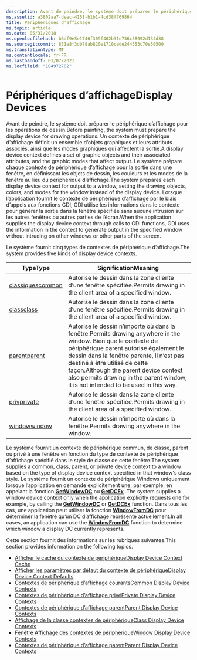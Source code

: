 ```yaml
---
description: Avant de peindre, le système doit préparer le périphérique d’affichage pour les opérations de dessin.
ms.assetid: a3802aa7-deec-4151-b1b1-4cd38f769864
title: Périphériques d’affichage
ms.topic: article
ms.date: 05/31/2018
ms.openlocfilehash: b6df9e5e1746f309f402b31e736c58092d134d38
ms.sourcegitcommit: 831e8f3db78ab820e1710cede244553c70e50500
ms.translationtype: MT
ms.contentlocale: fr-FR
ms.lasthandoff: 01/07/2021
ms.locfileid: "104972702"
---
```

# <a name="display-devices"></a><span data-ttu-id="e8c3f-103">Périphériques d’affichage</span><span class="sxs-lookup"><span data-stu-id="e8c3f-103">Display Devices</span></span>

<span data-ttu-id="e8c3f-104">Avant de peindre, le système doit préparer le périphérique d’affichage pour les opérations de dessin.</span><span class="sxs-lookup"><span data-stu-id="e8c3f-104">Before painting, the system must prepare the display device for drawing operations.</span></span> <span data-ttu-id="e8c3f-105">Un contexte de périphérique d’affichage définit un ensemble d’objets graphiques et leurs attributs associés, ainsi que les modes graphiques qui affectent la sortie.</span><span class="sxs-lookup"><span data-stu-id="e8c3f-105">A display device context defines a set of graphic objects and their associated attributes, and the graphic modes that affect output.</span></span> <span data-ttu-id="e8c3f-106">Le système prépare chaque contexte de périphérique d’affichage pour la sortie dans une fenêtre, en définissant les objets de dessin, les couleurs et les modes de la fenêtre au lieu du périphérique d’affichage.</span><span class="sxs-lookup"><span data-stu-id="e8c3f-106">The system prepares each display device context for output to a window, setting the drawing objects, colors, and modes for the window instead of the display device.</span></span> <span data-ttu-id="e8c3f-107">Lorsque l’application fournit le contexte de périphérique d’affichage par le biais d’appels aux fonctions GDI, GDI utilise les informations dans le contexte pour générer la sortie dans la fenêtre spécifiée sans aucune intrusion sur les autres fenêtres ou autres parties de l’écran.</span><span class="sxs-lookup"><span data-stu-id="e8c3f-107">When the application supplies the display device context through calls to GDI functions, GDI uses the information in the context to generate output in the specified window without intruding on other windows or other parts of the screen.</span></span>

<span data-ttu-id="e8c3f-108">Le système fournit cinq types de contextes de périphérique d’affichage.</span><span class="sxs-lookup"><span data-stu-id="e8c3f-108">The system provides five kinds of display device contexts.</span></span>



| <span data-ttu-id="e8c3f-109">Type</span><span class="sxs-lookup"><span data-stu-id="e8c3f-109">Type</span></span>                                           | <span data-ttu-id="e8c3f-110">Signification</span><span class="sxs-lookup"><span data-stu-id="e8c3f-110">Meaning</span></span>                                                                                                                                                          |
|------------------------------------------------|------------------------------------------------------------------------------------------------------------------------------------------------------------------|
| [<span data-ttu-id="e8c3f-111">classiques</span><span class="sxs-lookup"><span data-stu-id="e8c3f-111">common</span></span>](common-display-device-contexts.md)   | <span data-ttu-id="e8c3f-112">Autorise le dessin dans la zone cliente d’une fenêtre spécifiée.</span><span class="sxs-lookup"><span data-stu-id="e8c3f-112">Permits drawing in the client area of a specified window.</span></span>                                                                                                        |
| [<span data-ttu-id="e8c3f-113">class</span><span class="sxs-lookup"><span data-stu-id="e8c3f-113">class</span></span>](class-display-device-contexts.md)     | <span data-ttu-id="e8c3f-114">Autorise le dessin dans la zone cliente d’une fenêtre spécifiée.</span><span class="sxs-lookup"><span data-stu-id="e8c3f-114">Permits drawing in the client area of a specified window.</span></span>                                                                                                        |
| [<span data-ttu-id="e8c3f-115">parent</span><span class="sxs-lookup"><span data-stu-id="e8c3f-115">parent</span></span>](parent-display-device-contexts.md)   | <span data-ttu-id="e8c3f-116">Autorise le dessin n’importe où dans la fenêtre.</span><span class="sxs-lookup"><span data-stu-id="e8c3f-116">Permits drawing anywhere in the window.</span></span> <span data-ttu-id="e8c3f-117">Bien que le contexte de périphérique parent autorise également le dessin dans la fenêtre parente, il n’est pas destiné à être utilisé de cette façon.</span><span class="sxs-lookup"><span data-stu-id="e8c3f-117">Although the parent device context also permits drawing in the parent window, it is not intended to be used in this way.</span></span> |
| [<span data-ttu-id="e8c3f-118">priv</span><span class="sxs-lookup"><span data-stu-id="e8c3f-118">private</span></span>](private-display-device-contexts.md) | <span data-ttu-id="e8c3f-119">Autorise le dessin dans la zone cliente d’une fenêtre spécifiée.</span><span class="sxs-lookup"><span data-stu-id="e8c3f-119">Permits drawing in the client area of a specified window.</span></span>                                                                                                        |
| [<span data-ttu-id="e8c3f-120">window</span><span class="sxs-lookup"><span data-stu-id="e8c3f-120">window</span></span>](window-display-device-contexts.md)   | <span data-ttu-id="e8c3f-121">Autorise le dessin n’importe où dans la fenêtre.</span><span class="sxs-lookup"><span data-stu-id="e8c3f-121">Permits drawing anywhere in the window.</span></span>                                                                                                                          |



 

<span data-ttu-id="e8c3f-122">Le système fournit un contexte de périphérique commun, de classe, parent ou privé à une fenêtre en fonction du type de contexte de périphérique d’affichage spécifié dans le style de classe de cette fenêtre.</span><span class="sxs-lookup"><span data-stu-id="e8c3f-122">The system supplies a common, class, parent, or private device context to a window based on the type of display device context specified in that window's class style.</span></span> <span data-ttu-id="e8c3f-123">Le système fournit un contexte de périphérique Windows uniquement lorsque l’application en demande explicitement une, par exemple, en appelant la fonction [**GetWindowDC**](/windows/desktop/api/Winuser/nf-winuser-getwindowdc) ou [**GetDCEx**](/windows/desktop/api/Winuser/nf-winuser-getdcex) .</span><span class="sxs-lookup"><span data-stu-id="e8c3f-123">The system supplies a window device context only when the application explicitly requests one for example, by calling the [**GetWindowDC**](/windows/desktop/api/Winuser/nf-winuser-getwindowdc) or [**GetDCEx**](/windows/desktop/api/Winuser/nf-winuser-getdcex) function.</span></span> <span data-ttu-id="e8c3f-124">Dans tous les cas, une application peut utiliser la fonction [**WindowFromDC**](/windows/desktop/api/Winuser/nf-winuser-windowfromdc) pour déterminer la fenêtre qu’un DC d’affichage représente actuellement.</span><span class="sxs-lookup"><span data-stu-id="e8c3f-124">In all cases, an application can use the [**WindowFromDC**](/windows/desktop/api/Winuser/nf-winuser-windowfromdc) function to determine which window a display DC currently represents.</span></span>

<span data-ttu-id="e8c3f-125">Cette section fournit des informations sur les rubriques suivantes.</span><span class="sxs-lookup"><span data-stu-id="e8c3f-125">This section provides information on the following topics.</span></span>

-   [<span data-ttu-id="e8c3f-126">Afficher le cache du contexte de périphérique</span><span class="sxs-lookup"><span data-stu-id="e8c3f-126">Display Device Context Cache</span></span>](display-device-context-cache.md)
-   [<span data-ttu-id="e8c3f-127">Afficher les paramètres par défaut du contexte de périphérique</span><span class="sxs-lookup"><span data-stu-id="e8c3f-127">Display Device Context Defaults</span></span>](display-device-context-defaults.md)
-   [<span data-ttu-id="e8c3f-128">Contextes de périphérique d’affichage courants</span><span class="sxs-lookup"><span data-stu-id="e8c3f-128">Common Display Device Contexts</span></span>](common-display-device-contexts.md)
-   [<span data-ttu-id="e8c3f-129">Contextes de périphérique d’affichage privé</span><span class="sxs-lookup"><span data-stu-id="e8c3f-129">Private Display Device Contexts</span></span>](private-display-device-contexts.md)
-   [<span data-ttu-id="e8c3f-130">Contextes de périphérique d’affichage parent</span><span class="sxs-lookup"><span data-stu-id="e8c3f-130">Parent Display Device Contexts</span></span>](parent-display-device-contexts.md)
-   [<span data-ttu-id="e8c3f-131">Affichage de la classe contextes de périphérique</span><span class="sxs-lookup"><span data-stu-id="e8c3f-131">Class Display Device Contexts</span></span>](class-display-device-contexts.md)
-   [<span data-ttu-id="e8c3f-132">Fenêtre Affichage des contextes de périphérique</span><span class="sxs-lookup"><span data-stu-id="e8c3f-132">Window Display Device Contexts</span></span>](window-display-device-contexts.md)
-   [<span data-ttu-id="e8c3f-133">Contextes de périphérique d’affichage parent</span><span class="sxs-lookup"><span data-stu-id="e8c3f-133">Parent Display Device Contexts</span></span>](parent-display-device-contexts.md)

 

 



